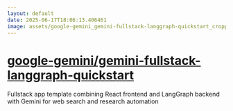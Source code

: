 ```yaml
---
layout: default
date: 2025-06-17T18:06:13.406461
image: assets/google-gemini_gemini-fullstack-langgraph-quickstart_cropped.png
---
```


# [google-gemini/gemini-fullstack-langgraph-quickstart](https://github.com/google-gemini/gemini-fullstack-langgraph-quickstart)

Fullstack app template combining React frontend and LangGraph backend with Gemini for web search and research automation
